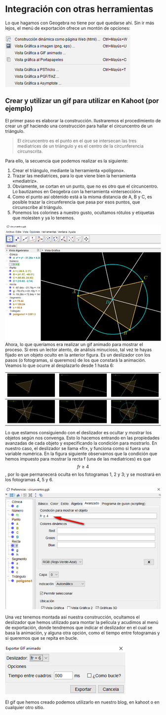 # Integración con otras herramientas

Lo que hagamos con Geogebra no tiene por qué quedarse ahí. Sin ir más lejos, el menú de exportación ofrece un montón de opciones:

![](/geogebra/assets/export.png)

## Crear y utilizar un gif para utilizar en Kahoot \(por ejemplo\)

El primer paso es elaborar la construcción. Ilustraremos el procedimiento de crear un gif haciendo una construcción para hallar el circuncentro de un triángulo.

> El circuncentro es el punto en el que se intersecan las tres mediatrices de un triángulo y es el centro de la circunferencia circunscrita.

Para ello, la secuencia que podemos realizar es la siguiente:

1. Crear el triángulo, mediante la herramienta «polígono».
2. Trazar las mediatrices, para lo que viene bien la herramienta «mediatriz».
3. Obviamente, se cortan en un punto, que no es otro que el circuncentro. Lo bautizamos en Geogebra con la herramienta «intersección».
4. Como el punto así obtenido está a la misma distancia de A, B y C, es posible trazar la circunferencia que pasa por esos puntos, que circunscribe al triángulo.
5. Ponemos los colorines a nuestro gusto, ocultamos rótulos y etiquetas que molesten y ya lo tenemos.

![](/geogebra/assets/geogif01.png)Ahora, lo que queríamos era realizar un gif animado para mostrar el proceso. Si eres un lector atento, de análisis minucioso, tal vez te hayas fijado en un objeto oculto en la anterior figura. Es un deslizador con los pasos \(o fotogramas, si queremos\) de los que constará la animación. Veamos lo que ocurre al desplazarlo desde 1 hasta 6:

| ![](/geogebra/assets/geogif02.png) | ![](/geogebra/assets/geogif03.png) | ![](/geogebra/assets/geogif04.png) |
| :---: | :---: | :---: |
| ![](/geogebra/assets/geogif05.png) | ![](/geogebra/assets/geogif06.png) | ![](/geogebra/assets/geogif07.png) |

Lo que estamos consiguiendo con el deslizador es ocultar y mostrar los objetos según nos convenga. Esto lo hacemos entrando en las propiedades avanzadas de cada objeto y especificando la condición para mostrarlo. En nuestro caso, el deslizador se llama «fr», y funciona como si fuera una variable numérica. En la figura siguiente observamos que la condición que hemos impuesto para mostrar la recta f \(una de las mediatrices\) es que $$fr\geq4$$, por lo que permanecerá oculta en los fotogramas 1, 2 y 3; y se mostrará en los fotogramas 4, 5 y 6.

![](/geogebra/assets/geogif08.png)

Una vez tenemos montada así nuestra construcción, ocultamos el deslizador que hemos utilizado para montar la película y acudimos al menú de exportación, donde tendremos que indicar el deslizador en el cual se basa la animación, y alguna otra opción, como el tiempo entre fotogramas y si queremos que se repita en bucle.

 ![](/geogebra/assets/geogif09.png)

El gif que hemos creado podemos utilizarlo en nuestro blog, en kahoot o en cualquier otro sitio.





